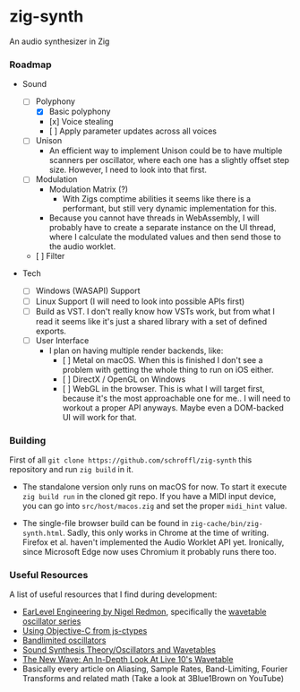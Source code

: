 # zig-synth
An audio synthesizer in Zig

### Roadmap
- Sound
    - [ ] Polyphony
        - [x] Basic polyphony
        - [x] Voice stealing
        - [ ] Apply parameter updates across all voices
    - [ ] Unison
        - An efficient way to implement Unison could be to have multiple scanners per oscillator,
          where each one has a slightly offset step size. However, I need to look into that first.
    - [ ] Modulation
        - Modulation Matrix (?)
            - With Zigs comptime abilities it seems like there is a performant, but still very
              dynamic implementation for this.
        - Because you cannot have threads in WebAssembly, I will probably have to create a separate instance
          on the UI thread, where I calculate the modulated values and then send those to the audio worklet.
    - [ ] Filter

- Tech
    - [ ] Windows (WASAPI) Support
    - [ ] Linux Support (I will need to look into possible APIs first)
    - [ ] Build as VST. I don't really know how VSTs work, but from what I read it seems like it's just a shared library
          with a set of defined exports.
    - [ ] User Interface
        - I plan on having multiple render backends, like:
            - [ ] Metal on macOS. When this is finished I don't see a problem with getting the whole thing to run on iOS either.
            - [ ] DirectX / OpenGL on Windows
            - [ ] WebGL in the browser. This is what I will target first, because it's the most approachable one for me..
                  I will need to workout a proper API anyways. Maybe even a DOM-backed UI will work for that.

### Building
First of all `git clone https://github.com/schroffl/zig-synth` this repository and run `zig build` in it.

- The standalone version only runs on macOS for now. To start it execute `zig build run` in the cloned git repo.
  If you have a MIDI input device, you can go into `src/host/macos.zig` and set the proper `midi_hint` value.

- The single-file browser build can be found in `zig-cache/bin/zig-synth.html`.
  Sadly, this only works in Chrome at the time of writing. Firefox et al. haven't implemented the
  Audio Worklet API yet. Ironically, since Microsoft Edge now uses Chromium it probably runs there too.

### Useful Resources
A list of useful resources that I find during development:

 * [EarLevel Engineering by Nigel Redmon](https://www.earlevel.com/main/), specifically the [wavetable oscillator series](https://www.earlevel.com/main/2012/05/03/a-wavetable-oscillator%e2%80%94introduction/)
 * [Using Objective-C from js-ctypes](https://developer.mozilla.org/en-US/docs/Mozilla/js-ctypes/Examples/Using_Objective-C_from_js-ctypes)
 * [Bandlimited oscillators](https://hackaday.io/project/157580-hgsynth/log/145886-bandlimited-oscillators)
 * [Sound Synthesis Theory/Oscillators and Wavetables](https://en.wikibooks.org/wiki/Sound_Synthesis_Theory/Oscillators_and_Wavetables)
 * [The New Wave: An In-Depth Look At Live 10's Wavetable](https://www.ableton.com/en/blog/new-wave-depth-look-wavetable/)
 * Basically every article on Aliasing, Sample Rates, Band-Limiting, Fourier Transforms and related math (Take a look at 3Blue1Brown on YouTube)
